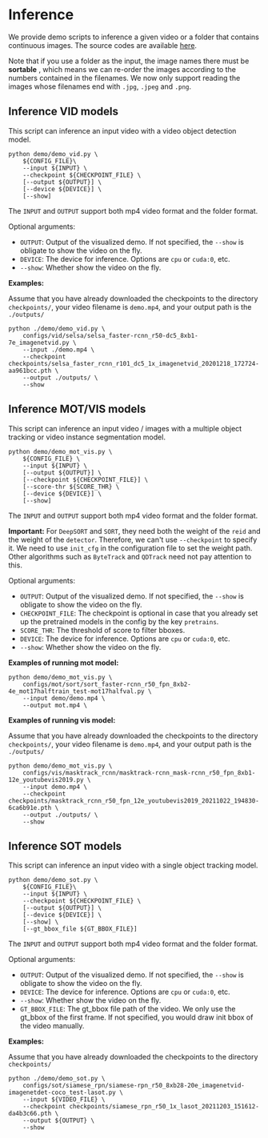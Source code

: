 # Inference

We provide demo scripts to inference a given video or a folder that contains continuous images. The source codes are available [here](https://github.com/open-mmlab/mmtracking/tree/dev-1.x/demo/).

Note that if you use a folder as the input, the image names there must be  **sortable** , which means we can re-order the images according to the numbers contained in the filenames. We now only support reading the images whose filenames end with `.jpg`, `.jpeg` and `.png`.

## Inference VID models

This script can inference an input video with a video object detection model.

```
python demo/demo_vid.py \
    ${CONFIG_FILE}\
    --input ${INPUT} \
    --checkpoint ${CHECKPOINT_FILE} \
    [--output ${OUTPUT}] \
    [--device ${DEVICE}] \
    [--show]
```

The `INPUT` and `OUTPUT` support both mp4 video format and the folder format.

Optional arguments:

- `OUTPUT`: Output of the visualized demo. If not specified, the `--show` is obligate to show the video on the fly.
- `DEVICE`: The device for inference. Options are `cpu` or `cuda:0`, etc.
- `--show`: Whether show the video on the fly.

**Examples:**

Assume that you have already downloaded the checkpoints to the directory `checkpoints/`, your video filename is `demo.mp4`, and your output path is the `./outputs/`

```shell
python ./demo/demo_vid.py \
    configs/vid/selsa/selsa_faster-rcnn_r50-dc5_8xb1-7e_imagenetvid.py \
    --input ./demo.mp4 \
    --checkpoint checkpoints/selsa_faster_rcnn_r101_dc5_1x_imagenetvid_20201218_172724-aa961bcc.pth \
    --output ./outputs/ \
    --show
```

## Inference MOT/VIS models

This script can inference an input video / images with a multiple object tracking or video instance segmentation model.

```shell
python demo/demo_mot_vis.py \
    ${CONFIG_FILE} \
    --input ${INPUT} \
    [--output ${OUTPUT}] \
    [--checkpoint ${CHECKPOINT_FILE}] \
    [--score-thr ${SCORE_THR} \
    [--device ${DEVICE}] \
    [--show]
```

The `INPUT` and `OUTPUT` support both mp4 video format and the folder format.

**Important:** For `DeepSORT` and `SORT`, they need both the weight of the `reid` and the weight of the `detector`. Therefore, we can't use `--checkpoint` to specify it. We need to use `init_cfg` in the configuration file to set the weight path. Other algorithms such as `ByteTrack` and `QDTrack` need not pay attention to this.

Optional arguments:

- `OUTPUT`: Output of the visualized demo. If not specified, the `--show` is obligate to show the video on the fly.
- `CHECKPOINT_FILE`: The checkpoint is optional in case that you already set up the pretrained models in the config by the key `pretrains`.
- `SCORE_THR`: The threshold of score to filter bboxes.
- `DEVICE`: The device for inference. Options are `cpu` or `cuda:0`, etc.
- `--show`: Whether show the video on the fly.

**Examples of running mot model:**

```shell
python demo/demo_mot_vis.py \
    configs/mot/sort/sort_faster-rcnn_r50_fpn_8xb2-4e_mot17halftrain_test-mot17halfval.py \
    --input demo/demo.mp4 \
    --output mot.mp4 \
```

**Examples of running vis model:**

Assume that you have already downloaded the checkpoints to the directory `checkpoints/`, your video filename is `demo.mp4`, and your output path is the `./outputs/`

```shell
python demo/demo_mot_vis.py \
    configs/vis/masktrack_rcnn/masktrack-rcnn_mask-rcnn_r50_fpn_8xb1-12e_youtubevis2019.py \
    --input demo.mp4 \
    --checkpoint checkpoints/masktrack_rcnn_r50_fpn_12e_youtubevis2019_20211022_194830-6ca6b91e.pth \
    --output ./outputs/ \
    --show
```

## Inference SOT models

This script can inference an input video with a single object tracking model.

```shell
python demo/demo_sot.py \
    ${CONFIG_FILE}\
    --input ${INPUT} \
    --checkpoint ${CHECKPOINT_FILE} \
    [--output ${OUTPUT}] \
    [--device ${DEVICE}] \
    [--show] \
    [--gt_bbox_file ${GT_BBOX_FILE}]
```

The `INPUT` and `OUTPUT` support both mp4 video format and the folder format.

Optional arguments:

- `OUTPUT`: Output of the visualized demo. If not specified, the `--show` is obligate to show the video on the fly.
- `DEVICE`: The device for inference. Options are `cpu` or `cuda:0`, etc.
- `--show`: Whether show the video on the fly.
- `GT_BBOX_FILE`: The gt_bbox file path of the video. We only use the gt_bbox of the first frame. If not specified, you would draw init bbox of the video manually.

**Examples:**

Assume that you have already downloaded the checkpoints to the directory `checkpoints/`

```shell
python ./demo/demo_sot.py \
    configs/sot/siamese_rpn/siamese-rpn_r50_8xb28-20e_imagenetvid-imagenetdet-coco_test-lasot.py \
    --input ${VIDEO_FILE} \
    --checkpoint checkpoints/siamese_rpn_r50_1x_lasot_20211203_151612-da4b3c66.pth \
    --output ${OUTPUT} \
    --show
```

